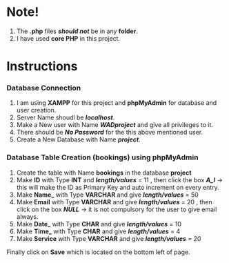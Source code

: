 # Note!
1. The **.php** files ***should not*** be in any **folder**.
2. I have used **core PHP** in this project.

# Instructions
### Database Connection
1. I am using **XAMPP** for this project and **phpMyAdmin** for database and user creation.
2. Server Name shoudl be ***localhost***.
3. Make a New user with Name ***WADproject*** and give all privileges to it.
4. There should be ***No Password*** for the this above mentioned user. 
5. Create a New Database with Name ***project***.

### Database Table Creation (bookings) using phpMyAdmin
1. Create the table with Name **bookings** in the database **project**
2. Make **ID** with Type **INT** and ***length/values*** = 11 , then click the box ***A_I*** -> this will make the ID as Primary Key and auto increment on every entry.
3. Make **Name_** with Type **VARCHAR** and give ***length/values*** = 50
4. Make **Email** with Type **VARCHAR** and give ***length/values*** = 20 , then click on the box ***NULL*** -> it is not compulsory for the user to give email always.
5. Make **Date_** with Type **CHAR** and give ***length/values*** = 10
6. Make **Time_** with Type **CHAR** and give ***length/values*** = 4
7. Make **Service** with Type **VARCHAR** and give ***length/values*** = 20

Finally click on **Save** which is located on the bottom left of page.
